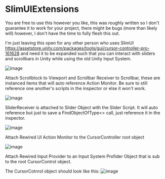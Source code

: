 # SlimUIExtensions

You are free to use this however you like, this was roughly written so I don't guarantee it to work for your project, there might be bugs (more than likely will) however, I don't have the time to fully flesh this out.

I'm just leaving this open for any other person who uses SlimUI https://assetstore.unity.com/packages/tools/gui/cursor-controller-pro-161628 and need it to be expanded such that you can interact with sliders and scrollbars in Unity while using the old Unity Input System.

![image](https://user-images.githubusercontent.com/22646751/156556824-66fdf60c-bfc5-4671-b084-dd2c4c243bd7.png)

Attach Scrollblock to Viewport and Scrollbar Receiver to Scrollbar, these are instanced items that will auto reference Action Monitor.  Be sure to still reference one another's scripts in the inspector or else it won't work.

![image](https://user-images.githubusercontent.com/22646751/156557010-3f224275-993e-4949-9c79-856ed39c79b8.png)


SliderReceiver is attached to Slider Object with the Slider Script.  It will auto reference but just to save a FindObjectOfType<> call, just reference it in the inspector.

![image](https://user-images.githubusercontent.com/22646751/156557157-d73ec027-7d27-435b-bc05-6e98846a2d42.png)

Attach Rewired UI Action Monitor to the CursorController root object

![image](https://user-images.githubusercontent.com/22646751/156557302-c535b52b-d9ef-40d6-837e-7550994206b0.png)

Attach Rewired Input Provider to an Input System Profider Object that is sub to the root CursorControl object.

The CursorCotnrol object should look like this:
![image](https://user-images.githubusercontent.com/22646751/156557353-d5c8ab9d-5a67-4a35-9228-80f7c66bdaf1.png)
